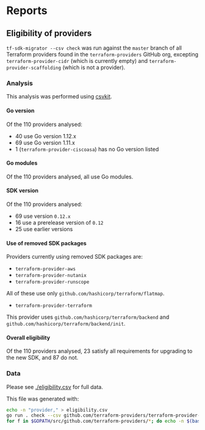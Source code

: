 # Reports

## Eligibility of providers

`tf-sdk-migrator --csv check` was run against the `master` branch of all Terraform providers found in the `terraform-providers` GitHub org, excepting `terraform-provider-cidr` (which is currently empty) and `terraform-provider-scaffolding` (which is not a provider).

### Analysis

This analysis was performed using [csvkit](https://csvkit.readthedocs.io).

#### Go version

Of the 110 providers analysed:
 - 40 use Go version 1.12.x
 - 69 use Go version 1.11.x
 - 1 (`terraform-provider-ciscoasa`) has no Go version listed
 
#### Go modules

Of the 110 providers analysed, all use Go modules.
 
#### SDK version

Of the 110 providers analysed:
 - 69 use version `0.12.x`
 - 16 use a prerelease version of `0.12`
 - 25 use earlier versions

#### Use of removed SDK packages

Providers currently using removed SDK packages are:
 - `terraform-provider-aws`
 - `terraform-provider-nutanix`
 - `terraform-provider-runscope`

All of these use only `github.com/hashicorp/terraform/flatmap`.

 - `terraform-provider-terraform`

This provider uses `github.com/hashicorp/terraform/backend` and `github.com/hashicorp/terraform/backend/init`.

#### Overall eligibility

Of the 110 providers analysed, 23 satisfy all requirements for upgrading to the new SDK, and 87 do not.


### Data

Please see [./eligibility.csv](./eligibility.csv) for full data.

This file was generated with:

```sh
echo -n "provider," > eligibility.csv
go run . check --csv github.com/terraform-providers/terraform-provider-aws | head -n 1 >> eligibility.csv
for f in $GOPATH/src/github.com/terraform-providers/*; do echo -n $(basename $f), >> eligibility.csv; go run . check --csv github.com/terraform-providers/$(basename $f) | tail -n 1 >> eligibility.csv; done
```
